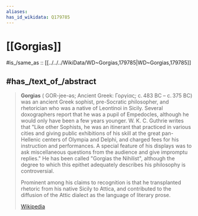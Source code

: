 ```yaml
---
aliases:
has_id_wikidata: Q179785
---
```


# [[Gorgias]] 

#is_/same_as :: [[../../../WikiData/WD~Gorgias,179785|WD~Gorgias,179785]] 

## #has_/text_of_/abstract 

> **Gorgias** ( GOR-jee-əs; Ancient Greek: Γοργίας; c. 483 BC – c. 375 BC) was an ancient Greek sophist, pre-Socratic philosopher, and rhetorician who was a native of Leontinoi in Sicily. Several doxographers report that he was a pupil of Empedocles, although he would only have been a few years younger. W. K. C. Guthrie writes that "Like other Sophists, he was an itinerant that practiced in various cities and giving public exhibitions of his skill at the great pan-Hellenic centers of Olympia and Delphi, and charged fees for his instruction and performances. A special feature of his displays was to ask miscellaneous questions from the audience and give impromptu replies." He has been called "Gorgias the Nihilist", although the degree to which this epithet adequately describes his philosophy is controversial.
>
> Prominent among his claims to recognition is that he transplanted rhetoric from his native Sicily to Attica, and contributed to the diffusion of the Attic dialect as the language of literary prose.
>
> [Wikipedia](https://en.wikipedia.org/wiki/Gorgias) 

